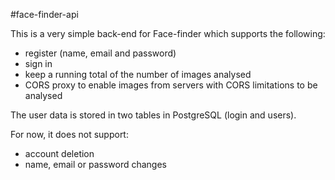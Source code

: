 #face-finder-api

This is a very simple back-end for Face-finder which supports the following:
 - register (name, email and password)
 - sign in
 - keep a running total of the number of images analysed
 - CORS proxy to enable images from servers with CORS limitations to be analysed

The user data is stored in two tables in PostgreSQL (login and users).

For now, it does not support:
 - account deletion
 - name, email or password changes
